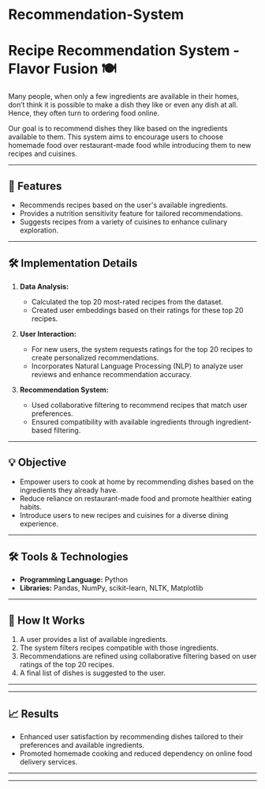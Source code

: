 # Recommendation-System
# Recipe Recommendation System - Flavor Fusion 🍽️

Many people, when only a few ingredients are available in their homes, don’t think it is possible to make a dish they like or even any dish at all. Hence, they often turn to ordering food online.

Our goal is to recommend dishes they like based on the ingredients available to them. This system aims to encourage users to choose homemade food over restaurant-made food while introducing them to new recipes and cuisines.

---

## 🚀 Features
- Recommends recipes based on the user's available ingredients.
- Provides a nutrition sensitivity feature for tailored recommendations.
- Suggests recipes from a variety of cuisines to enhance culinary exploration.

---

## 🛠️ Implementation Details
1. **Data Analysis:**
   - Calculated the top 20 most-rated recipes from the dataset.
   - Created user embeddings based on their ratings for these top 20 recipes.

2. **User Interaction:**
   - For new users, the system requests ratings for the top 20 recipes to create personalized recommendations.
   - Incorporates Natural Language Processing (NLP) to analyze user reviews and enhance recommendation accuracy.

3. **Recommendation System:**
   - Used collaborative filtering to recommend recipes that match user preferences.
   - Ensured compatibility with available ingredients through ingredient-based filtering.

---

## 💡 Objective
- Empower users to cook at home by recommending dishes based on the ingredients they already have.
- Reduce reliance on restaurant-made food and promote healthier eating habits.
- Introduce users to new recipes and cuisines for a diverse dining experience.

---

## 🛠️ Tools & Technologies
- **Programming Language:** Python
- **Libraries:** Pandas, NumPy, scikit-learn, NLTK, Matplotlib

---

## 🌟 How It Works
1. A user provides a list of available ingredients.
2. The system filters recipes compatible with those ingredients.
3. Recommendations are refined using collaborative filtering based on user ratings of the top 20 recipes.
4. A final list of dishes is suggested to the user.

---


---

## 📈 Results
- Enhanced user satisfaction by recommending dishes tailored to their preferences and available ingredients.
- Promoted homemade cooking and reduced dependency on online food delivery services.

---

---
